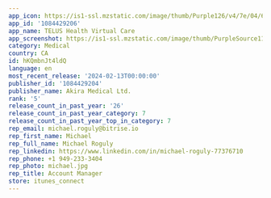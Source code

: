 ```yaml
---
app_icon: https://is1-ssl.mzstatic.com/image/thumb/Purple126/v4/7e/04/6c/7e046c08-e8b1-d9a7-7e31-b2778217eabd/AppIcon-1x_U007emarketing-0-10-0-85-220-0.png/1024x1024bb.png
app_id: '1084429206'
app_name: TELUS Health Virtual Care
app_screenshot: https://is1-ssl.mzstatic.com/image/thumb/PurpleSource116/v4/10/3b/60/103b6074-15eb-9610-8ac5-3977fdcf1e43/085fc9fe-8461-4cdf-a36d-df0524922f28_1.png/1284x2778bb.png
category: Medical
country: CA
id: hKQmbnJt4ldQ
language: en
most_recent_release: '2024-02-13T00:00:00'
publisher_id: '1084429204'
publisher_name: Akira Medical Ltd.
rank: '5'
release_count_in_past_year: '26'
release_count_in_past_year_category: 7
release_count_in_past_year_top_in_category: 7
rep_email: michael.roguly@bitrise.io
rep_first_name: Michael
rep_full_name: Michael Roguly
rep_linkedin: https://www.linkedin.com/in/michael-roguly-77376710
rep_phone: +1 949-233-3404
rep_photo: michael.jpg
rep_title: Account Manager
store: itunes_connect
---
```

